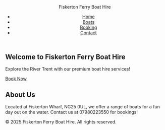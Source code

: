 <!DOCTYPE html>
<html lang="en">
<head>
    <meta charset="UTF-8">
    <meta name="viewport" content="width=device-width, initial-scale=1.0">
    <title>Fiskerton Ferry Boat Hire</title>
    <link rel="stylesheet" href="css/style.css">
</head>
<body>
    <header>
        <nav>
            <div class="logo">Fiskerton Ferry Boat Hire</div>
            <ul>
                <li><a href="index.html">Home</a></li>
                <li><a href="boats.html">Boats</a></li>
                <li><a href="booking.html">Booking</a></li>
                <li><a href="contact.html">Contact</a></li>
            </ul>
        </nav>
    </header>
    <section class="hero">
        <h1>Welcome to Fiskerton Ferry Boat Hire</h1>
        <p>Explore the River Trent with our premium boat hire services!</p>
        <a href="booking.html" class="cta-button">Book Now</a>
    </section>
    <section class="intro">
        <h2>About Us</h2>
        <p>Located at Fiskerton Wharf, NG25 0UL, we offer a range of boats for a fun day out on the water. Contact us at 07980223550 for bookings!</p>
    </section>
    <footer>
        <p>&copy; 2025 Fiskerton Ferry Boat Hire. All rights reserved.</p>
    </footer>
    <script src="js/script.js"></script>
</body>
</html>
